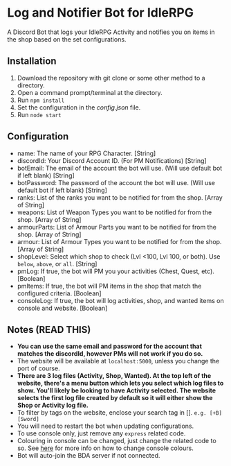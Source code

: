 # Log and Notifier Bot for IdleRPG

A Discord Bot that logs your IdleRPG Activity and notifies you on items in the shop based on the set configurations.

## Installation

1. Download the repository with git clone or some other method to a directory.
2. Open a command prompt/terminal at the directory.
3. Run `npm install`
4. Set the configuration in the *config.json* file.
5. Run `node start`

## Configuration

- name: The name of your RPG Character. [String]
- discordId: Your Discord Account ID. (For PM Notifications) [String]
- botEmail: The email of the account the bot will use. (Will use default bot if left blank) [String] 
- botPassword: The password of the account the bot will use. (Will use default bot if left blank) [String] 
- ranks: List of the ranks you want to be notified for from the shop. [Array of String]
- weapons: List of Weapon Types you want to be notified for from the shop. [Array of String]
- armourParts: List of Armour Parts you want to be notified for from the shop. [Array of String]
- armour: List of Armour Types you want to be notified for from the shop. [Array of String]
- shopLevel: Select which shop to check (Lvl <100, Lvl 100, or both). Use `below`, `above`, or `all`. [String]
- pmLog: If true, the bot will PM you your activities (Chest, Quest, etc). [Boolean]
- pmItems: If true, the bot will PM items in the shop that match the configured criteria. [Boolean]
- consoleLog: If true, the bot will log activities, shop, and wanted items on console and website. [Boolean]

## Notes (READ THIS)

- **You can use the same email and password for the account that matches the discordId, however PMs will not work if you do so.**
- The website will be available at `localhost:5000`, unless you change the port of course.
- **There are 3 log files (Activity, Shop, Wanted). At the top left of the website, there's a menu button which lets you select which log files to show. You'll likely be looking to have Activity selected. The website selects the first log file created by default so it will either show the Shop or Activity log file.**
- To filter by tags on the website, enclose your search tag in []. `e.g. [+B][Sword]`
- You will need to restart the bot when updating configurations.
- To use console only, just remove any `express` related code.
- Colouring in console can be changed, just change the related code to so. See [here](https://github.com/bluejamesbond/Scribe.js/wiki/4-%C2%B7-API-%3A-Console2) for more info on how to change console colours.
- Bot will auto-join the BDA server if not connected.
